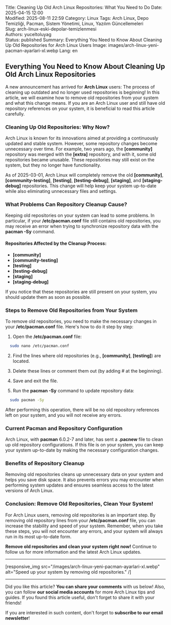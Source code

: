 Title: Cleaning Up Old Arch Linux Repositories: What You Need to Do
Date: 2025-04-15 12:00  
Modified: 2025-08-11 22:59
Category: Linux
Tags: Arch Linux, Depo Temizliği, Pacman, Sistem Yönetimi, Linux, Yazılım Güncellemeleri  
Slug: arch-linux-eski-depolar-temizlenmesi  
Authors: yuceltoluyag  
Status: published
Summary: Everything You Need to Know About Cleaning Up Old Repositories for Arch Linux Users
Image: images/arch-linux-yeni-pacman-ayarlari-xl.webp
Lang: en

## Everything You Need to Know About Cleaning Up Old Arch Linux Repositories

A new announcement has arrived for **Arch Linux** users: The process of cleaning up outdated and no longer used repositories is beginning! In this article, we will examine how to remove old repositories from your system and what this change means. If you are an Arch Linux user and still have old repository references on your system, it is beneficial to read this article carefully.

### Cleaning Up Old Repositories: Why Now?

Arch Linux is known for its innovations aimed at providing a continuously updated and stable system. However, some repository changes become unnecessary over time. For example, two years ago, the **[community]** repository was merged with the **[extra]** repository, and with it, some old repositories became unusable. These repositories may still exist on the system, but they no longer have functionality.

As of 2025-03-01, Arch Linux will completely remove the old **[community]**, **[community-testing]**, **[testing]**, **[testing-debug]**, **[staging]**, and **[staging-debug]** repositories. This change will help keep your system up-to-date while also eliminating unnecessary files and settings.

### What Problems Can Repository Cleanup Cause?

Keeping old repositories on your system can lead to some problems. In particular, if your **/etc/pacman.conf** file still contains old repositories, you may receive an error when trying to synchronize repository data with the **pacman -Sy** command.

#### Repositories Affected by the Cleanup Process:

- **[community]**
- **[community-testing]**
- **[testing]**
- **[testing-debug]**
- **[staging]**
- **[staging-debug]**

If you notice that these repositories are still present on your system, you should update them as soon as possible.

### Steps to Remove Old Repositories from Your System

To remove old repositories, you need to make the necessary changes in your **/etc/pacman.conf** file. Here's how to do it step by step:

1. Open the **/etc/pacman.conf** file:

```bash
  sudo nano /etc/pacman.conf
```

2. Find the lines where old repositories (e.g., **[community]**, **[testing]**) are located.

3. Delete these lines or comment them out (by adding # at the beginning).

4. Save and exit the file.

5. Run the **pacman -Sy** command to update repository data:

```bash
  sudo pacman -Sy
```

After performing this operation, there will be no old repository references left on your system, and you will not receive any errors.

### Current Pacman and Repository Configuration

Arch Linux, with **pacman** 6.0.2-7 and later, has sent a **.pacnew** file to clean up old repository configurations. If this file is on your system, you can keep your system up-to-date by making the necessary configuration changes.

### Benefits of Repository Cleanup

Removing old repositories cleans up unnecessary data on your system and helps you save disk space. It also prevents errors you may encounter when performing system updates and ensures seamless access to the latest versions of Arch Linux.

### Conclusion: Remove Old Repositories, Clean Your System!

For Arch Linux users, removing old repositories is an important step. By removing old repository lines from your **/etc/pacman.conf** file, you can increase the stability and speed of your system. Remember, when you take these steps, you will not encounter any errors, and your system will always run in its most up-to-date form.

**Remove old repositories and clean your system right now!** Continue to follow us for more information and the latest Arch Linux updates.

---

[responsive_img src="/images/arch-linux-yeni-pacman-ayarlari-xl.webp" alt="Speed up your system by removing old repositories." /]

---

Did you like this article? **You can share your comments** with us below! Also, you can follow **our social media accounts** for more Arch Linux tips and guides. If you found this article useful, don't forget to share it with your friends!

If you are interested in such content, don't forget to **subscribe to our email newsletter**!
